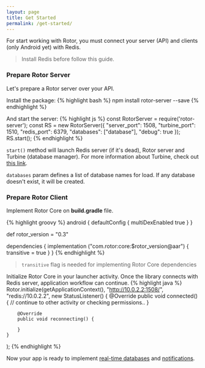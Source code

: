 ```yaml
---
layout: page
title: Get Started
permalink: /get-started/
---
```


For start working with Rotor, you must connect your server (API) and clients (only Android yet) with Redis.
> Install Redis before follow this guide.

### Prepare Rotor Server
Let's prepare a Rotor server over your API.
 
Install the package:
{% highlight bash %}
npm install rotor-server --save
{% endhighlight %}
 
And start the server:
{% highlight js %}
const RotorServer = require('rotor-server');
const RS = new RotorServer({
   "server_port": 1508,
   "turbine_port": 1510,
   "redis_port": 6379,
   "databases": ["database"],
   "debug": true
});
RS.start();
{% endhighlight %}

`start()` method will launch Redis server (if it's dead), Rotor server and Turbine (database manager). For more information about Turbine, check out [this link](/server/turbine/).
 
`databases` param defines a list of database names for load. If any database doesn't exist, it will be created.
 
### Prepare Rotor Client
Implement Rotor Core on **build.gradle** file.

{% highlight groovy %}
android {
    defaultConfig {
        multiDexEnabled true
    }
}
 
def rotor_version =  "0.3"
 
dependencies {
    implementation ("com.rotor:core:$rotor_version@aar") {
        transitive = true
    }
}
{% endhighlight %}
 
> `transitive` flag is needed for implementing Rotor Core dependencies
 
Initialize Rotor Core in your launcher activity. Once the library connects with Redis server, application workflow can continue. 
{% highlight java %}
Rotor.initialize(getApplicationContext(), "http://10.0.2.2:1508/",
    "redis://10.0.2.2", new StatusListener() {
        @Override
        public void connected() {
            // continue to other activity or checking permissions.. 
        }
        
        @Override
        public void reconnecting() {
             
        }
    }
);
{% endhighlight %}

Now your app is ready to implement [real-time databases](/database) and [notifications](/notifications).